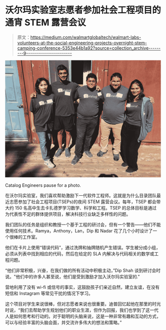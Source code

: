 # 沃尔玛实验室志愿者参加社会工程项目的通宵 STEM 露营会议

> 原文：<https://medium.com/walmartglobaltech/walmart-labs-volunteers-at-the-social-engineering-projects-overnight-stem-camping-conference-5353e44b1a92?source=collection_archive---------9----------------------->

![](img/daec09144bec9271b7afa0e21229accf.png)

Catalog Engineers pause for a photo.

在沃尔玛实验室，我们喜欢帮助激励下一代软件工程师。这就是为什么目录团队最近志愿参加了社会工程项目(TSEPs)的夜间 STEM 露营会议。每年，TSEP 都会带大约 150 名高中生去卡扎德罗学习数学、科学和工程。TSEP 的总体目标是通过为代表性不足的群体提供项目，解决科技行业缺乏多样性的问题。

我们团队的任务是组织和教授一个基于工程的研讨会，但有一个警告——他们不能使用任何技术。Ramya，Anthony，Lan，Dip 和 Nadar 花了几个小时设计了一个很棒的工作室。

他们在卡片上使用“错误代码”，通过洗牌和抽牌随机产生错误。学生被分成小组，必须从列表中找到相应的代码，然后在给定的 SLA 内解决与代码相关的数学或工程问题。

“他们非常积极，兴奋，在我们做的所有活动中积极主动，”Dip Shah 谈到研讨会时说。"他们中的许多人甚至说，他们是受到激励才加入沃尔玛实验室的."

营地利用了没有 wi-fi 或信号的事实，这鼓励孩子们亲近自然，建立友谊，在没有短信和 Instagram 等常见干扰的情况下学习。

这个项目对学生来说很棒，但对志愿者来说也很重要。迪普回忆起他在那里的时光时说，“我们去帮助学生规划他们的职业生涯，但作为回报，我们也学到了这一代人是如何思考和行动的。对于聪明的头脑来说，这是一种非常有趣和互动的方式，可以与经验丰富的头脑会面，并交流许多伟大的想法和策略。”